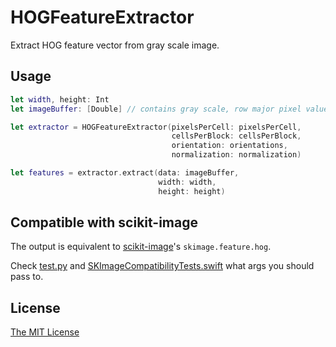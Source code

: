 # HOGFeatureExtractor

Extract HOG feature vector from gray scale image.

## Usage

```swift
let width, height: Int
let imageBuffer: [Double] // contains gray scale, row major pixel values

let extractor = HOGFeatureExtractor(pixelsPerCell: pixelsPerCell,
                                    cellsPerBlock: cellsPerBlock,
                                    orientation: orientations,
                                    normalization: normalization)

let features = extractor.extract(data: imageBuffer,
                                 width: width, 
                                 height: height)
```

## Compatible with scikit-image
The output is equivalent to [scikit-image](https://github.com/scikit-image/scikit-image)'s `skimage.feature.hog`.

Check [test.py](https://github.com/t-ae/hog-feature-extractor/blob/master/test.py) and [SKImageCompatibilityTests.swift](SKImageCompatibilityTests.swift) what args you should pass to.

## License

[The MIT License](https://github.com/t-ae/hog-feature-extractor/blob/master/LICENSE)